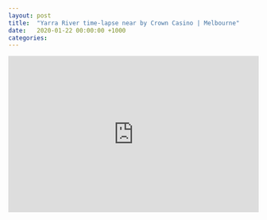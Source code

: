 ```yaml
---
layout: post
title:  "Yarra River time-lapse near by Crown Casino | Melbourne"
date:   2020-01-22 00:00:00 +1000
categories:
---
```

<iframe width="100%" height="315" src="https://www.youtube.com/embed/oFhCd6TTixQ" frameborder="0" allow="accelerometer; autoplay; encrypted-media; gyroscope; picture-in-picture" allowfullscreen></iframe>
